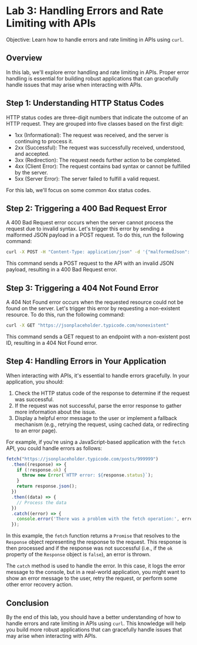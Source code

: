 # Lab 3: Handling Errors and Rate Limiting with APIs

Objective: Learn how to handle errors and rate limiting in APIs using `curl`.

## Overview

In this lab, we'll explore error handling and rate limiting in APIs. Proper error handling is essential for building robust applications that can gracefully handle issues that may arise when interacting with APIs.

## Step 1: Understanding HTTP Status Codes

HTTP status codes are three-digit numbers that indicate the outcome of an HTTP request. They are grouped into five classes based on the first digit:

- 1xx (Informational): The request was received, and the server is continuing to process it.
- 2xx (Successful): The request was successfully received, understood, and accepted.
- 3xx (Redirection): The request needs further action to be completed.
- 4xx (Client Error): The request contains bad syntax or cannot be fulfilled by the server.
- 5xx (Server Error): The server failed to fulfill a valid request.

For this lab, we'll focus on some common 4xx status codes.

## Step 2: Triggering a 400 Bad Request Error

A 400 Bad Request error occurs when the server cannot process the request due to invalid syntax. Let's trigger this error by sending a malformed JSON payload in a POST request. To do this, run the following command:

```bash
curl -X POST -H "Content-Type: application/json" -d '{"malformedJson": "missingClosingBrace}' https://jsonplaceholder.typicode.com/posts
```

This command sends a POST request to the API with an invalid JSON payload, resulting in a 400 Bad Request error.

## Step 3: Triggering a 404 Not Found Error

A 404 Not Found error occurs when the requested resource could not be found on the server. Let's trigger this error by requesting a non-existent resource. To do this, run the following command:

```bash
curl -X GET "https://jsonplaceholder.typicode.com/nonexistent"
```


This command sends a GET request to an endpoint with a non-existent post ID, resulting in a 404 Not Found error.

## Step 4: Handling Errors in Your Application

When interacting with APIs, it's essential to handle errors gracefully. In your application, you should:

1. Check the HTTP status code of the response to determine if the request was successful.
2. If the request was not successful, parse the error response to gather more information about the issue.
3. Display a helpful error message to the user or implement a fallback mechanism (e.g., retrying the request, using cached data, or redirecting to an error page).

For example, if you're using a JavaScript-based application with the `fetch` API, you could handle errors as follows:

```javascript
fetch("https://jsonplaceholder.typicode.com/posts/999999")
  .then((response) => {
    if (!response.ok) {
      throw new Error(`HTTP error: ${response.status}`);
    }
    return response.json();
  })
  .then((data) => {
    // Process the data
  })
  .catch((error) => {
    console.error('There was a problem with the fetch operation:', error);
  });
```

In this example, the `fetch` function returns a `Promise` that resolves to the `Response` object representing the response to the request. This response is then processed and if the response was not successful (i.e., if the `ok` property of the `Response` object is `false`), an error is thrown.

The `catch` method is used to handle the error. In this case, it logs the error message to the console, but in a real-world application, you might want to show an error message to the user, retry the request, or perform some other error recovery action.

## Conclusion

By the end of this lab, you should have a better understanding of how to handle errors and rate limiting in APIs using `curl`. This knowledge will help you build more robust applications that can gracefully handle issues that may arise when interacting with APIs.
